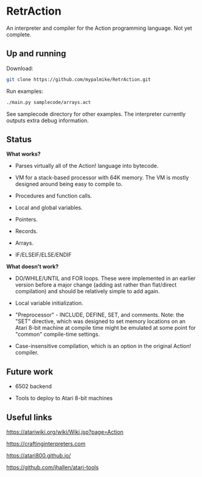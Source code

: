 # RetrAction

An interpreter and compiler for the Action programming language. Not yet complete.

## Up and running

Download:

```bash
git clone https://github.com/mypalmike/RetrAction.git
```

Run examples:

```bash
./main.py samplecode/arrays.act
```

See samplecode directory for other examples. The interpreter currently outputs extra debug information.

## Status

**What works?**

- Parses virtually all of the Action! language into bytecode.

- VM for a stack-based processor with 64K memory. The VM is mostly designed around being easy to compile to.

- Procedures and function calls.

- Local and global variables.

- Pointers.

- Records.

- Arrays.

- IF/ELSEIF/ELSE/ENDIF

**What doesn't work?**

- DO/WHILE/UNTIL and FOR loops. These were implemented in an earlier version before a major change (adding ast rather than flat/direct compilation) and should be relatively simple to add again.

- Local variable initialization.

- "Preprocessor" - INCLUDE, DEFINE, SET, and comments. Note: the "SET" directive, which was designed to set memory locations on an Atari 8-bit machine at compile time might be emulated at some point for "common" compile-time settings.

- Case-insensitive compilation, which is an option in the original Action! compiler.

## Future work

- 6502 backend

- Tools to deploy to Atari 8-bit machines

## Useful links

https://atariwiki.org/wiki/Wiki.jsp?page=Action

https://craftinginterpreters.com

https://atari800.github.io/

https://github.com/jhallen/atari-tools
